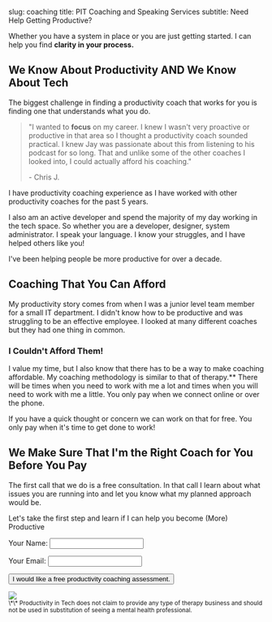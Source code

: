 slug: coaching
title: PIT Coaching and Speaking Services
subtitle: Need Help Getting Productive?

Whether you have a system in place or you are just getting started. I can help you find **clarity in your process.** 

## We Know About Productivity AND We Know About Tech
The biggest challenge in finding a productivity coach that works for you is finding one that understands what you do.


<blockquote class="blockquote text-center">
<p class="font-italic">
"I wanted to <b>focus</b> on my career. I knew I wasn't very proactive or productive in that area so I thought a productivity coach sounded practical. I knew Jay was passionate about this from listening to his podcast for so long. That and unlike some of the other coaches I looked into, I could actually afford his coaching."
</p>
- Chris J.
</blockquote>

I have productivity coaching experience as I have worked with other productivity coaches for the past 5 years. 

I also am an active developer and spend the majority of my day working in the tech space. So whether you are a developer, designer, system administrator. I speak your language. I know your struggles, and I have helped others like you!

I've been helping people be more productive for over a decade.


## Coaching That You Can Afford
My productivity story comes from when I was a junior level team member for a small IT department. I didn't know how to be productive and was struggling to be an effective employee. I looked at many different coaches but they had one thing in common. 

### I Couldn't Afford Them!
I value my time, but I also know that there has to be a way to make coaching affordable. My coaching methodology is similar to that of therapy.\*\*
There will be times when you need to work with me a lot and times when you will need to work with me a little. You only pay when we connect online or over the phone. 

If you have a quick thought or concern we can work on that for free. You only pay when it's time to get done to work!

<div class="row">
<div class="col-lg-6">
<h2>We Make Sure That I'm the Right Coach for You Before You Pay</h2>
The first call that we do is a free consultation. In that call I learn about what issues you are running into and let you know what my planned approach would be. 

Let's take the first step and learn if I can help you become (More) Productive

<form name="contact" method="POST" data-netlify="true">
  <p>
    <label>Your Name: <input type="text" name="name" /></label>   
  </p>
  <p>
    <label>Your Email: <input type="email" name="email" /></label>
  </p>
  <p>
    <button type="submit" class="btn btn-primary">I would like a free productivity coaching
      assessment.</button>
  </p>
</form>

</div>
<div class="col-md-5">
<img src="https://kjaymiller.s3-us-west-2.amazonaws.com/images/WAX_0357.JPG" style="max-width: 100%; object-fit: contain;">
</div>
</div>
<sub>\*\* Productivity in Tech does not claim to provide any type of therapy business and should not be used in substitution of seeing a mental health professional.</sub>
